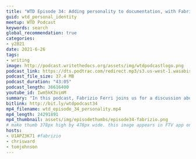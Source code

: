 ```yaml
---
title: "WTD Episode 34: Adding personality to documentation, with Fabrizio Ferri"
guid: wtd_personal_identity
meetup: WTD Podcast
keywords: search
global_recommendation: true
categories:
- y2021
date: 2021-6-26
tags:
- writing
image: http://podcast.writethedocs.org/assets/img/wtdpodcastlogo.png
podcast_link: https://dts.podtrac.com/redirect.mp3/s3.us-west-1.wasabisys.com/writethedocs-podcast/wtd_episode_34_personality2.mp3
podcast_file_size: 37.4 MB
podcast_duration: "43:05"
podcast_length: 36616400
youtube_id: Iwm5kK3vimM
summary: "In this podcast, Fabrizio Ferri joins us for a discussion about adding both personal identity and personality to documentation. Why are the docs we write so often anonymous, and does that anonymity work against progress in our careers? Are tech writers, who are typically introverts, averse to publicity, or does our industry not allow for it? And if you want to be a \"personality\" in the tech communications world, what do you do? How do you add personality constructively to your work without disrupting corporate brand and consistency?"
bitlink: http://bit.ly/wtdpodcast34
mp4_filename: wtd_episode_34_personality.mp4
mp4_length: 24291891
mp4_thumbnail: assets/img/episodethumbs/episode34-fabrizio.png
# make thumb 378px high by 478px wide. this image appears in FTV app only
hosts:
- U1APZ3K71 #fabrizio
- chrisward
- tomjohnson
---
```

